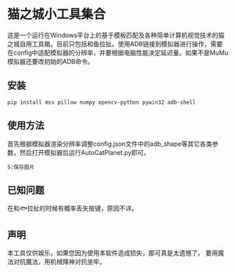 # 猫之城小工具集合

这是一个运行在Windows平台上的基于模板匹配及各种简单计算机视觉技术的猫之城自用工具箱，目前只包括和鱼拉扯。使用ADB链接到模拟器进行操作，需要在config中适配模拟器的分辨率，并要根据电脑性能决定延迟量。如果不是MuMu模拟器还要改初始的ADB命令。


## 安装
```
pip install mss pillow numpy opencv-python pywin32 adb-shell
```

## 使用方法
首先根据模拟器渲染分辨率调整config.json文件中的adb_shape等其它各类参数，然后打开模拟器后运行AutoCatPlanet.py即可。
```
S:保存图片
```

## 已知问题
在和🐟拉扯的时候有概率丢失按键，原因不详。

## 声明
本工具仅供娱乐，如果您因为使用本软件造成损失，那可真是太遗憾了。
要用魔法对抗魔法，用机械降神对抗坐牢。
